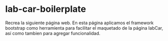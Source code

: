 # lab-car-boilerplate

Recrea la siguiente página web.
En esta página aplicamos el framework bootstrap como herramienta para facilitar el maquetado de la página labCar, así como tambien para agregar funcionalidad.
